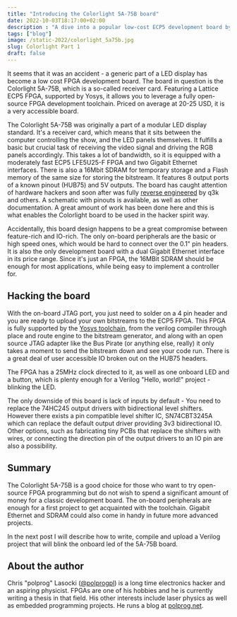 ```yaml
---
title: "Introducing the Colorlight 5A-75B board"
date: 2022-10-03T18:17:00+02:00
description : "A dive into a popular low-cost ECP5 development board by Chris Lasocki"
tags: ["blog"]
image: /static-2022/colorlight_5a75b.jpg
slug: Colorlight Part 1
draft: false
---
```


It seems that it was an accident - a generic part of a LED display has
become a low cost FPGA development board. The board in question is the
Colorlight 5A-75B, which is a so-called receiver card. Featuring a
Lattice ECP5 FPGA, supported by Yosys, it allows you to leverage a
fully open-source FPGA development toolchain. Priced on average at
20-25 USD, it is a very accessible board.

The Colorlight 5A-75B was originally a part of a modular LED display
standard. It's a receiver card, which means that it sits between the
computer controlling the show, and the LED panels themselves. It fulfills a
basic but crucial task of receiving the video signal and driving the
RGB panels accordingly. This takes a lot of bandwidth, so it is
equipped with a moderately fast ECP5 LFE5U25-F FPGA and two Gigabit
Ethernet interfaces. There is also a 16Mbit SDRAM for temporary
storage and a Flash memory of the same size for storing the
bitstream. It features 8 output ports of a known pinout (HUB75) and 5V
outputs. The board has caught attention of hardware hackers and
soon after was fully [reverse
engineered](https://github.com/q3k/chubby75) by q3k and others. A
schematic with pinouts is available, as well as other
documentation. A great amount of work has been done here and this is
what enables the Colorlight board to be used in the hacker spirit way.

Accidentally, this board design happens to be a great compromise
between feature-rich and IO-rich. The only on-board peripherals are the
basic or high speed ones, which would be hard to connect over the 0.1"
pin headers. It is also the only development board with a dual Gigabit
Ethernet interface in its price range. Since it's just an FPGA, the
16MBit SDRAM should be enough for most applications, while being easy
to implement a controller for.

Hacking the board
-----------------

With the on-board JTAG port, you just need to solder on
a 4 pin header and you are ready to upload your own bitstreams to the
ECP5 FPGA. This FPGA is fully supported by the [Yosys toolchain](https://github.com/YosysHQ/oss-cad-suite-build), from
the verilog compiler through place and route engine to the bitstream
generator, and along with an open source JTAG adapter like the Bus
Pirate (or anything else, really) it only takes a moment to send the
bitstream down and see your code run. There is a
great deal of user accessible IO broken out on the HUB75 headers.

The FPGA has a 25MHz clock directed to it, as well as one onboard LED
and a button, which is plenty enough for a Verilog "Hello, world!"
project - blinking the LED.  

The only downside of this board is lack of inputs by default - You
need to replace the 74HC245 output drivers with bidirectional level
shifters. However there exists a pin compatible level shifter IC,
SN74CBT3245A which can replace the default output driver providing 3v3
bidirectional IO. Other options, such as fabricating tiny PCBs that
replace the shifters with wires, or connecting the direction pin of the
output drivers to an IO pin are also a possibility. 

Summary
-------

The Colorlight 5A-75B is a good choice for those who want to try
open-source FPGA programming but do not wish to spend a significant
amount of money for a classic development board. The on-board
peripherals are enough for a first project to get acquainted with the
toolchain. Gigabit Ethernet and SDRAM could also come in handy in
future more advanced projects.

In the next post I will describe how to write, compile and upload a
Verilog project that will blink the onboard led of the 5A-75B board.

About the author
----------------

Chris "polprog" Lasocki ([@polprogpl](https://twitter.com/polprogpl))
is a long time electronics hacker and an aspiring physicist. FPGAs are
one of his hobbies and he is currently writing a thesis in that field.
His other interests include laser physics as well as embedded programming
projects. He runs a blog at [polprog.net](https://polprog.net).
